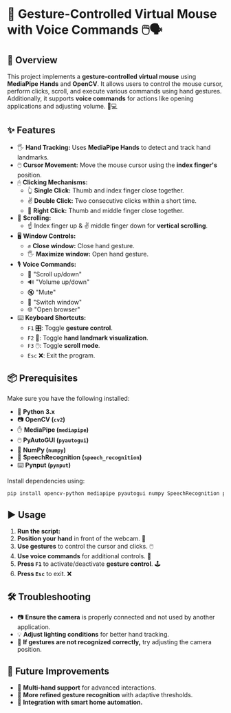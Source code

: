 # 🎯 Gesture-Controlled Virtual Mouse with Voice Commands 🖱️🗣️

## 🚀 Overview
This project implements a **gesture-controlled virtual mouse** using **MediaPipe Hands** and **OpenCV**. It allows users to control the mouse cursor, perform clicks, scroll, and execute various commands using hand gestures. Additionally, it supports **voice commands** for actions like opening applications and adjusting volume. 🎤💻

## ✨ Features
- 🖐️ **Hand Tracking:** Uses **MediaPipe Hands** to detect and track hand landmarks.
- 🖱️ **Cursor Movement:** Move the mouse cursor using the **index finger's** position.
- 🖰 **Clicking Mechanisms:**
  - 👆 **Single Click:** Thumb and index finger close together.
  - ✌️ **Double Click:** Two consecutive clicks within a short time.
  - 🤞 **Right Click:** Thumb and middle finger close together.
- 🔄 **Scrolling:**
  - ☝️ Index finger up & ✌️ middle finger down for **vertical scrolling**.
- 🖥️ **Window Controls:**
  - ✊ **Close window:** Close hand gesture.
  - 🖐️ **Maximize window:** Open hand gesture.
- 🎙️ **Voice Commands:**
  - 📜 "Scroll up/down"
  - 🔊 "Volume up/down"
  - 🔇 "Mute"
  - 🔄 "Switch window"
  - 🌐 "Open browser"
- ⌨️ **Keyboard Shortcuts:**
  - `F1` 🎛️: Toggle **gesture control**.
  - `F2` 🎨: Toggle **hand landmark visualization**.
  - `F3` 🖱️: Toggle **scroll mode**.
  - `Esc` ❌: Exit the program.

## 📦 Prerequisites
Make sure you have the following installed:
- 🐍 **Python 3.x**
- 📷 **OpenCV (`cv2`)**
- ✋ **MediaPipe (`mediapipe`)**
- 🖱️ **PyAutoGUI (`pyautogui`)**
- 🔢 **NumPy (`numpy`)**
- 🎤 **SpeechRecognition (`speech_recognition`)**
- ⌨️ **Pynput (`pynput`)**

Install dependencies using:
```sh
pip install opencv-python mediapipe pyautogui numpy SpeechRecognition pynput
```

## ▶️ Usage
1. **Run the script:**
2. **Position your hand** in front of the webcam. 📸
3. **Use gestures** to control the cursor and clicks. 🖱️
4. **Use voice commands** for additional controls. 🎤
5. **Press `F1`** to activate/deactivate **gesture control**. 🕹️
6. **Press `Esc`** to exit. ❌

## 🛠️ Troubleshooting
- 📷 **Ensure the camera** is properly connected and not used by another application.
- 💡 **Adjust lighting conditions** for better hand tracking.
- 🎯 **If gestures are not recognized correctly,** try adjusting the camera position.

## 🔮 Future Improvements
- 👐 **Multi-hand support** for advanced interactions.
- 🤖 **More refined gesture recognition** with adaptive thresholds.
- 🏡 **Integration with smart home automation.**

